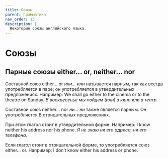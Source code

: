 ```yaml
---
title: Союзы
parent: Грамматика
nav_order: 13
description: |
  Некоторые союзы английского языка.
---
```


# Союзы

## Парные союзы either... or, neither... nor

Составной союз either... or *или... или* называется парным, так как
всегда употребляется в паре; он употребляется в утвердительных
предложениях. Например: We shall go either to the cinema or to the
theatre on Sunday.  *В воскресенье мы пойдем (или) в кино или в
театр.*

Составной союз neither... nor *ни... ни* также является парным.  Он
употребляется В отрицательных предложениях.

При этом глагол стоит в утвердительной форме.  Например: I know
neither his address nor his phone.  *Я не знаю ни его адреса, ни его
телефона.*

Если глагол стоит в отрицательной форме, то употребляется союз
either... or.  Например: I don’t know either his address or phone.

